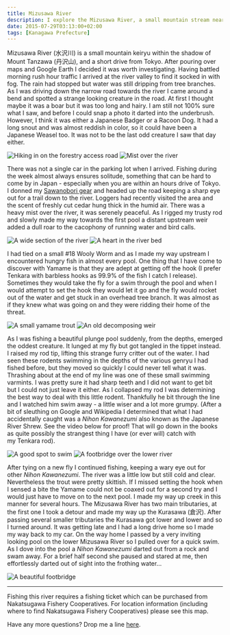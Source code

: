 ```yaml
---
title: Mizusawa River
description: I explore the Mizusawa River, a small mountain stream near Tokyo, and find a beautiful creek teeming with small Yamame
date: 2015-07-29T03:13:00+02:00
tags: [Kanagawa Prefecture]
---
```

<div class=“text-lg m-2”>
<p class="mb-2">Mizusawa River (水沢川) is a small mountain keiryu within the shadow of Mount Tanzawa (丹沢山), and a short drive from Tokyo. After pouring over maps and Google Earth I decided it was worth investigating. Having battled morning rush hour traffic I arrived at the river valley to find it socked in with fog. The rain had stopped but water was still dripping from tree branches. As I was driving down the narrow road towards the river I came around a bend and spotted a strange looking creature in the road. At first I thought maybe it was a boar but it was too long and hairy. I am still not 100% sure what I saw, and before I could snap a photo it darted into the underbrush. However, I think it was either a Japanese Badger or a Racoon Dog. It had a long snout and was almost reddish in color, so it could have been a Japanese Weasel too. It was not to be the last odd creature I saw that day either.</p>

<img class="w-8/12 rounded-lg shadow-lg mx-auto" src="https://fallfish-tenkara-images.s3-us-west-1.amazonaws.com/FfT+-+Mizusawa+River/mount%2Btanzawa-keiryu-nakatsugawa%2Bfishery%2Bcooperatives-hiking.jpg" alt="Hiking in on the forestry access road" />

<img class="w-8/12 rounded-lg shadow-lg mx-auto" src="https://fallfish-tenkara-images.s3-us-west-1.amazonaws.com/FfT+-+Mizusawa+River/mount%2Btanzawa-keiryu-nakatsugawa%2Bfishery%2Bcooperatives-mist.jpg" alt="Mist over the river" />

<p class="mb-2 mt-2">There was not a single car in the parking lot when I arrived. Fishing during the week almost always ensures solitude, something that can be hard to come by in Japan - especially when you are within an hours drive of Tokyo. I donned my <a href="https://www.fallfishtenkara.com/sawanobori-footwear/" target="_blank" rel="noopener noreferrer">Sawanobori gear</a> and headed up the road keeping a sharp eye out for a trail down to the river. Loggers had recently visited the area and the scent of freshly cut cedar hung thick in the humid air. There was a heavy mist over the river, it was serenely peaceful. As I rigged my trusty rod and slowly made my way towards the first pool a distant upstream weir added a dull roar to the cacophony of running water and bird calls.</p>

<img class="w-8/12 rounded-lg shadow-lg mx-auto" src="https://fallfish-tenkara-images.s3-us-west-1.amazonaws.com/FfT+-+Mizusawa+River/mount%2Btanzawa-keiryu-nakatsugawa%2Bfishery%2Bcooperatives-river.jpg" alt="A wide section of the river" />

<img class="w-8/12 rounded-lg shadow-lg mx-auto" src="https://fallfish-tenkara-images.s3-us-west-1.amazonaws.com/FfT+-+Mizusawa+River/mount%2Btanzawa-keiryu-nakatsugawa%2Bfishery%2Bcooperatives-heart.jpg" alt="A heart in the river bed" />

<p class="mb-2 mt-2">I had tied on a small #18 Wooly Worm and as I made my way upstream I encountered hungry fish in almost every pool. One thing that I have come to discover with Yamame is that they are adept at getting off the hook (I prefer Tenkara with barbless hooks as 99.9% of the fish I catch I release). Sometimes they would take the fly for a swim through the pool and when I would attempt to set the hook they would let it go and the fly would rocket out of the water and get stuck in an overhead tree branch. It was almost as if they knew what was going on and they were ridding their home of the threat.</p>

<img class="w-8/12 rounded-lg shadow-lg mx-auto" src="https://fallfish-tenkara-images.s3-us-west-1.amazonaws.com/FfT+-+Mizusawa+River/mount%2Btanzawa-keiryu-nakatsugawa%2Bfishery%2Bcooperatives-yamame.jpg" alt="A small yamame trout" />

<img class="w-8/12 rounded-lg shadow-lg mx-auto" src="https://fallfish-tenkara-images.s3-us-west-1.amazonaws.com/FfT+-+Mizusawa+River/mount%2Btanzawa-keiryu-nakatsugawa%2Bfishery%2Bcooperatives-weir.jpg" alt="An old decomposing weir" />

<p class="mb-2 mt-2">As I was fishing a beautiful plunge pool suddenly, from the depths, emerged the oddest creature. It lunged at my fly but got tangled in the tippet instead. I raised my rod tip, lifting this strange furry critter out of the water. I had seen these rodents swimming in the depths of the various genryu I had fished before, but they moved so quickly I could never tell what it was. Thrashing about at the end of my line was one of these small swimming varmints. I was pretty sure it had sharp teeth and I did not want to get bit but I could not just leave it either. As I collapsed my rod I was determining the best way to deal with this little rodent. Thankfully he bit through the line and I watched him swim away - a little wiser and a lot more grumpy. (After a bit of sleuthing on Google and Wikipedia I determined that what I had accidentally caught was a <i>Nihon Kawanezumi</i> also known as the Japanese River Shrew. See the video below for proof! That will go down in the books as quite possibly the strangest thing I have (or ever will) catch with my Tenkara rod).</p>

<img class="w-8/12 rounded-lg shadow-lg mx-auto" src="https://fallfish-tenkara-images.s3-us-west-1.amazonaws.com/FfT+-+Mizusawa+River/mount%2Btanzawa-keiryu-nakatsugawa%2Bfishery%2Bcooperatives-swimming+hole.jpg" alt="A good spot to swim" />

<img class="w-8/12 rounded-lg shadow-lg mx-auto" src="https://fallfish-tenkara-images.s3-us-west-1.amazonaws.com/FfT+-+Mizusawa+River/mount%2Btanzawa-keiryu-nakatsugawa%2Bfishery%2Bcooperatives-hiking%2Bbridge.jpg" alt="A footbridge over the lower river" />

<p class="mb-2 mt-2">After tying on a new fly I continued fishing, keeping a wary eye out for other <i>Nihon Kawanezumi</i>. The river was a little low but still cold and clear. Nevertheless the trout were pretty skittish. If I missed setting the hook when I sensed a bite the Yamame could not be coaxed out for a second try and I would just have to move on to the next pool. I made my way up creek in this manner for several hours. The Mizusawa River has two main tributaries, at the first one I took a detour and made my way up the Kurasawa (倉沢). After passing several smaller tributaries the Kurasawa got lower and lower and so I turned around. It was getting late and I had a long drive home so I made my way back to my car. On the way home I passed by a very inviting looking pool on the lower Mizusawa River so I pulled over for a quick swim. As I dove into the pool a <i>Nihon Kawanezumi </i>darted out from a rock and swam away. For a brief half second she paused and stared at me, then effortlessly darted out of sight into the frothing water...</p>

<img class="w-8/12 rounded-lg shadow-lg mx-auto" src="https://fallfish-tenkara-images.s3-us-west-1.amazonaws.com/FfT+-+Mizusawa+River/mount+tanzawa-mizusawa+river-keiryu-tokyo-Nakatsugawa+fishery+cooperatives-effects.jpg" alt="A beautiful footbridge" />

<hr />

<p class="mb-2 mt-2">Fishing this river requires a fishing ticket which can be purchased from Nakatsugawa Fishery Cooperatives. For location information (including where to find Nakatsugawa Fishery Cooperatives) please see this map.

Have any more questions? Drop me a line <a href="https://www.fallfishtenkara.com/about" target="_blank" rel="noopener noreferrer" >here</a>.</p>
</div>

